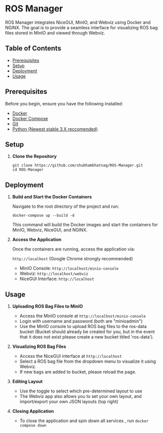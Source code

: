 

# ROS Manager

ROS Manager integrates NiceGUI, MinIO, and Webviz using Docker and NGINX. The goal is to provide a seamless interface for visualizing ROS bag files stored in MinIO and viewed through Webviz.

## Table of Contents

- [Prerequisites](#prerequisites)
- [Setup](#setup)
- [Deployment](#deployment)
- [Usage](#usage)

## Prerequisites

Before you begin, ensure you have the following installed:

- [Docker](https://www.docker.com/)
- [Docker Compose](https://docs.docker.com/compose/)
- [Git](https://git-scm.com/)
- [Python (Newest stable 3.X reccomended) ](https://www.python.org/downloads/)

## Setup

1. **Clone the Repository**

  
   ```git clone https://github.com/shubhambhatnag/ROS-Manager.git``` \
   ```cd ROS-Manager```

## Deployment

1. **Build and Start the Docker Containers**

   Navigate to the root directory of the project and run:

   


   ```docker-compose up --build -d```



   This command will build the Docker images and start the containers for MinIO, Webviz, NiceGUI, and NGINX.

2. **Access the Application**

   Once the containers are running, access the application via:

   

    ```http://localhost``` (Google Chrome strongly recommended)



   - MinIO Console: ```http://localhost/minio-console```
   - Webviz: ```http://localhost/webviz```
   - NiceGUI Interface: ```http://localhost```

## Usage

1. **Uploading ROS Bag Files to MinIO**

   - Access the MinIO console at ```http://localhost/minio-console```
   - Login with username and password (both are "minioadmin")
   - Use the MinIO console to upload ROS bag files to the ros-data bucket (Bucket should already be created for you, but in the event that it does not exist please create a new bucket titled 'ros-data').

2. **Visualizing ROS Bag Files**

   - Access the NiceGUI interface at ```http://localhost```
   - Select a ROS bag file from the dropdown menu to visualize it using Webviz.
   - If new bags are added to bucket, please reload the page.

3. **Editing Layout**

   - Use the toggle to select which pre-determined layout to use
   - The Webviz app also allows you to set your own layout, and import/export your own JSON layouts (top right)

4. **Closing Application**

   - To close the application and spin down all services , run ```docker compose down```







